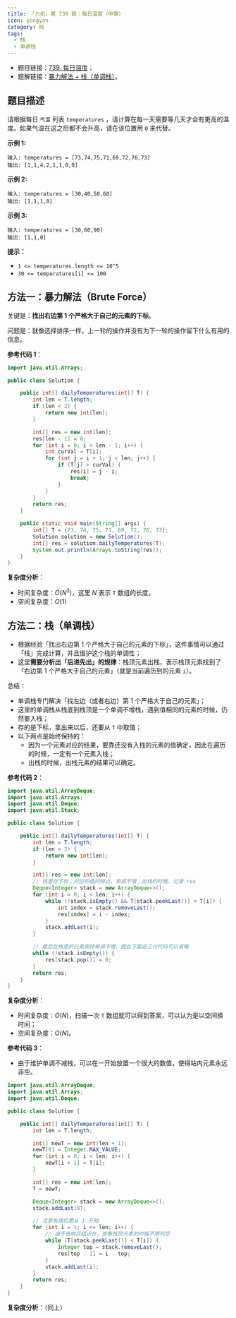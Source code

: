 ```yaml
---
title: 「力扣」第 739 题：每日温度（中等）
icon: yongyan
category: 栈
tags:
  - 栈
  - 单调栈
---
```


- 题目链接：[739. 每日温度](https://leetcode-cn.com/problems/daily-temperatures/)；
- 题解链接：[暴力解法 + 栈（单调栈）](https://leetcode-cn.com/problems/daily-temperatures/solution/bao-li-jie-fa-dan-diao-zhan-by-liweiwei1419/)。

## 题目描述

请根据每日 `气温` 列表 `temperatures` ，请计算在每一天需要等几天才会有更高的温度。如果气温在这之后都不会升高，请在该位置用 `0` 来代替。

**示例 1:**

```
输入: temperatures = [73,74,75,71,69,72,76,73]
输出: [1,1,4,2,1,1,0,0]
```

**示例 2:**

```
输入: temperatures = [30,40,50,60]
输出: [1,1,1,0]
```

**示例 3:**

```
输入: temperatures = [30,60,90]
输出: [1,1,0]
```

**提示：**

- `1 <= temperatures.length <= 10^5`
- `30 <= temperatures[i] <= 100`

## 方法一：暴力解法（Brute Force）

关键是：**找出右边第 1 个严格大于自己的元素的下标**。

问题是：就像选择排序一样，上一轮的操作并没有为下一轮的操作留下什么有用的信息。

**参考代码 1**：

```Java []
import java.util.Arrays;

public class Solution {

    public int[] dailyTemperatures(int[] T) {
        int len = T.length;
        if (len < 2) {
            return new int[len];
        }

        int[] res = new int[len];
        res[len - 1] = 0;
        for (int i = 0; i < len - 1; i++) {
            int curVal = T[i];
            for (int j = i + 1; j < len; j++) {
                if (T[j] > curVal) {
                    res[i] = j - i;
                    break;
                }
            }
        }
        return res;
    }

    public static void main(String[] args) {
        int[] T = {73, 74, 75, 71, 69, 72, 76, 73};
        Solution solution = new Solution();
        int[] res = solution.dailyTemperatures(T);
        System.out.println(Arrays.toString(res));
    }
}
```

**复杂度分析**：

- 时间复杂度：$O(N^2)$，这里 $N$ 表示 `T` 数组的长度。
- 空间复杂度：$O(1)$

## 方法二：栈（单调栈）

- 根据经验「找出右边第 1 个严格大于自己的元素的下标」，这件事情可以通过「栈」完成计算，并且维护这个栈的单调性；
- 这里**需要分析出「后进先出」的规律**：栈顶元素出栈，表示栈顶元素找到了「右边第 1 个严格大于自己的元素」（就是当前遍历到的元素 `i`）。

总结：

- 单调栈专门解决「找左边（或者右边）第 1 个严格大于自己的元素」；
- 这里的单调栈从栈底到栈顶是一个单调不增栈，遇到值相同的元素的时候，仍然要入栈；
- 存的是下标，拿出来以后，还要从 `T` 中取值；
- 以下两点是始终保持的：
  - 因为一个元素对应的结果，要靠还没有入栈的元素的值确定，因此在遍历的时候，一定有一个元素入栈；
  - 出栈的时候，出栈元素的结果可以确定。

**参考代码 2**：

```Java []
import java.util.ArrayDeque;
import java.util.Arrays;
import java.util.Deque;
import java.util.Stack;

public class Solution {

    public int[] dailyTemperatures(int[] T) {
        int len = T.length;
        if (len < 2) {
            return new int[len];
        }

        int[] res = new int[len];
        // 栈里存下标；对应的值的特点，单调不增；出栈的时候，记录 res
        Deque<Integer> stack = new ArrayDeque<>();
        for (int i = 0; i < len; i++) {
            while (!stack.isEmpty() && T[stack.peekLast()] < T[i]) {
                int index = stack.removeLast();
                res[index] = i - index;
            }
            stack.addLast(i);
        }

        // 最后在栈里的元素保持单调不增，因此下面这三行代码可以省略
        while (!stack.isEmpty()) {
            res[stack.pop()] = 0;
        }
        return res;
    }
}
```

**复杂度分析**：

- 时间复杂度：$O(N)$，扫描一次 `T` 数组就可以得到答案，可以认为是以空间换时间；
- 空间复杂度：$O(N)$。

**参考代码 3**：

- 由于维护单调不减栈，可以在一开始放置一个很大的数值，使得站内元素永远非空。

```Java []
import java.util.ArrayDeque;
import java.util.Arrays;
import java.util.Deque;

public class Solution {

    public int[] dailyTemperatures(int[] T) {
        int len = T.length;

        int[] newT = new int[len + 1];
        newT[0] = Integer.MAX_VALUE;
        for (int i = 0; i < len; i++) {
            newT[i + 1] = T[i];
        }

        int[] res = new int[len];
        T = newT;

        Deque<Integer> stack = new ArrayDeque<>();
        stack.addLast(0);

        // 注意有效位置从 1 开始
        for (int i = 1; i <= len; i++) {
            // 由于有哨兵结点在，查看栈顶元素的时候不用判空
            while (T[stack.peekLast()] < T[i]) {
                Integer top = stack.removeLast();
                res[top - 1] = i - top;
            }
            stack.addLast(i);
        }
        return res;
    }
}
```

**复杂度分析**：（同上）
